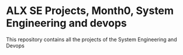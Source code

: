 # ALX SE Projects, Month0, System Engineering and devops
This repository contains all the projects of the System Engineering and Devops
